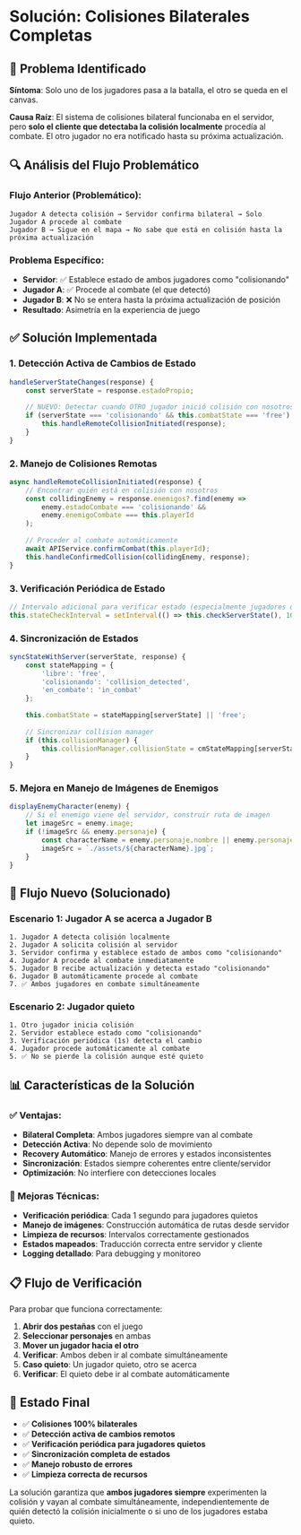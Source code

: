 # Solución: Colisiones Bilaterales Completas

## 🐛 **Problema Identificado**

**Síntoma**: Solo uno de los jugadores pasa a la batalla, el otro se queda en el canvas.

**Causa Raíz**: El sistema de colisiones bilateral funcionaba en el servidor, pero **solo el cliente que detectaba la colisión localmente** procedía al combate. El otro jugador no era notificado hasta su próxima actualización.

## 🔍 **Análisis del Flujo Problemático**

### **Flujo Anterior (Problemático):**
```
Jugador A detecta colisión → Servidor confirma bilateral → Solo Jugador A procede al combate
Jugador B → Sigue en el mapa → No sabe que está en colisión hasta la próxima actualización
```

### **Problema Específico:**
- **Servidor**: ✅ Establece estado de ambos jugadores como "colisionando"
- **Jugador A**: ✅ Procede al combate (el que detectó)
- **Jugador B**: ❌ No se entera hasta la próxima actualización de posición
- **Resultado**: Asimetría en la experiencia de juego

## ✅ **Solución Implementada**

### **1. Detección Activa de Cambios de Estado**
```javascript
handleServerStateChanges(response) {
    const serverState = response.estadoPropio;
    
    // NUEVO: Detectar cuando OTRO jugador inició colisión con nosotros
    if (serverState === 'colisionando' && this.combatState === 'free') {
        this.handleRemoteCollisionInitiated(response);
    }
}
```

### **2. Manejo de Colisiones Remotas**
```javascript
async handleRemoteCollisionInitiated(response) {
    // Encontrar quién está en colisión con nosotros
    const collidingEnemy = response.enemigos?.find(enemy => 
        enemy.estadoCombate === 'colisionando' && 
        enemy.enemigoCombate === this.playerId
    );
    
    // Proceder al combate automáticamente
    await APIService.confirmCombat(this.playerId);
    this.handleConfirmedCollision(collidingEnemy, response);
}
```

### **3. Verificación Periódica de Estado**
```javascript
// Intervalo adicional para verificar estado (especialmente jugadores quietos)
this.stateCheckInterval = setInterval(() => this.checkServerState(), 1000);
```

### **4. Sincronización de Estados**
```javascript
syncStateWithServer(serverState, response) {
    const stateMapping = {
        'libre': 'free',
        'colisionando': 'collision_detected', 
        'en_combate': 'in_combat'
    };
    
    this.combatState = stateMapping[serverState] || 'free';
    
    // Sincronizar collision manager
    if (this.collisionManager) {
        this.collisionManager.collisionState = cmStateMapping[serverState] || 'free';
    }
}
```

### **5. Mejora en Manejo de Imágenes de Enemigos**
```javascript
displayEnemyCharacter(enemy) {
    // Si el enemigo viene del servidor, construir ruta de imagen
    let imageSrc = enemy.image;
    if (!imageSrc && enemy.personaje) {
        const characterName = enemy.personaje.nombre || enemy.personaje;
        imageSrc = `./assets/${characterName}.jpg`;
    }
}
```

## 🎯 **Flujo Nuevo (Solucionado)**

### **Escenario 1: Jugador A se acerca a Jugador B**
```
1. Jugador A detecta colisión localmente
2. Jugador A solicita colisión al servidor
3. Servidor confirma y establece estado de ambos como "colisionando"
4. Jugador A procede al combate inmediatamente
5. Jugador B recibe actualización y detecta estado "colisionando"
6. Jugador B automáticamente procede al combate
7. ✅ Ambos jugadores en combate simultáneamente
```

### **Escenario 2: Jugador quieto**
```
1. Otro jugador inicia colisión
2. Servidor establece estado como "colisionando"
3. Verificación periódica (1s) detecta el cambio
4. Jugador procede automáticamente al combate
5. ✅ No se pierde la colisión aunque esté quieto
```

## 📊 **Características de la Solución**

### **✅ Ventajas:**
- **Bilateral Completa**: Ambos jugadores siempre van al combate
- **Detección Activa**: No depende solo de movimiento
- **Recovery Automático**: Manejo de errores y estados inconsistentes
- **Sincronización**: Estados siempre coherentes entre cliente/servidor
- **Optimización**: No interfiere con detecciones locales

### **🔧 Mejoras Técnicas:**
- **Verificación periódica**: Cada 1 segundo para jugadores quietos
- **Manejo de imágenes**: Construcción automática de rutas desde servidor
- **Limpieza de recursos**: Intervalos correctamente gestionados
- **Estados mapeados**: Traducción correcta entre servidor y cliente
- **Logging detallado**: Para debugging y monitoreo

## 📋 **Flujo de Verificación**

Para probar que funciona correctamente:

1. **Abrir dos pestañas** con el juego
2. **Seleccionar personajes** en ambas
3. **Mover un jugador hacia el otro**
4. **Verificar**: Ambos deben ir al combate simultáneamente
5. **Caso quieto**: Un jugador quieto, otro se acerca
6. **Verificar**: El quieto debe ir al combate automáticamente

## 🚀 **Estado Final**

- ✅ **Colisiones 100% bilaterales**
- ✅ **Detección activa de cambios remotos**
- ✅ **Verificación periódica para jugadores quietos**
- ✅ **Sincronización completa de estados**
- ✅ **Manejo robusto de errores**
- ✅ **Limpieza correcta de recursos**

La solución garantiza que **ambos jugadores siempre** experimenten la colisión y vayan al combate simultáneamente, independientemente de quién detectó la colisión inicialmente o si uno de los jugadores estaba quieto.
